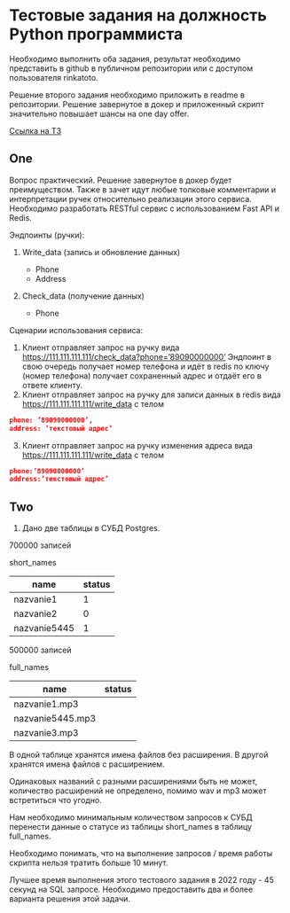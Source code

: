 # Тестовые задания на должность Python программиста

Необходимо выполнить оба задания, результат необходимо представить в github в публичном репозитории или с доступом пользователя rinkatoto.

Решение второго задания необходимо приложить в readme в репозитории. Решение завернутое в докер и приложенный скрипт значительно повышает шансы на one day offer.

[Ссылка на ТЗ](https://docs.yandex.ru/docs/view?url=ya-disk-public%3A%2F%2F9h0XCgkN0NBOnwIgcfbkg3OwuT8MxS9zfuUHIulilsCVv7NC3vm3Sxg3c0h5YZzAq%2FJ6bpmRyOJonT3VoXnDag%3D%3D&name=Tasks2023.docx.docx)

## One

Вопрос практический. Решение завернутое в докер будет преимуществом. Также в зачет идут любые толковые комментарии и интерпретации ручек относительно реализации этого сервиса. Необходимо разработать RESTful сервис с использованием Fast API и Redis.

Эндпоинты  (ручки):

1. Write_data (запись и обновление данных)
    - Phone
    - Address

2. Check_data (получение данных)
    - Phone

Сценарии использования сервиса:

1. Клиент отправляет запрос на ручку вида https://111.111.111.111/check_data?phone=’89090000000’ Эндпоинт в свою очередь получает номер телефона и идёт в redis по ключу (номер телефона) получает сохраненный адрес и отдаёт его в ответе клиенту.
2. Клиент отправляет запрос на ручку для записи данных в redis вида https://111.111.111.111/write_data с телом

```json
phone: ’89090000000’,
address: ’текстовый адрес’
```

3. Клиент отправляет запрос на ручку изменения адреса вида https://111.111.111.111/write_data с телом

```json
phone:’89090000000’
address:’текстовый адрес’
```

## Two

1. Дано две таблицы в СУБД Postgres.

700000 записей

short_names

| name | status |
|-|-|
| nazvanie1 | 1 |
| nazvanie2 | 0 |
| nazvanie5445 | 1 |

500000 записей

full_names

| name | status |
|-|-|
| nazvanie1.mp3 ||
| nazvanie5445.mp3 ||
| nazvanie3.mp3 ||

В одной таблице хранятся имена файлов без расширения. В другой хранятся имена файлов с расширением.

Одинаковых названий с разными расширениями быть не может, количество расширений не определено, помимо wav и mp3 может встретиться что угодно.

Нам необходимо минимальным количеством запросов к СУБД перенести данные о статусе из таблицы short_names в таблицу full_names.

Необходимо понимать, что на выполнение запросов / время работы скрипта нельзя тратить больше 10 минут.

Лучшее время выполнения этого тестового задания в 2022 году - 45 секунд на SQL запросе.
Необходимо предоставить два и более варианта решения этой задачи.
